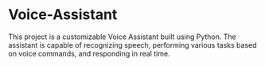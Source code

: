 # Voice-Assistant
This project is a customizable Voice Assistant built using Python. The assistant is capable of recognizing speech, performing various tasks based on voice commands, and responding in real time.
